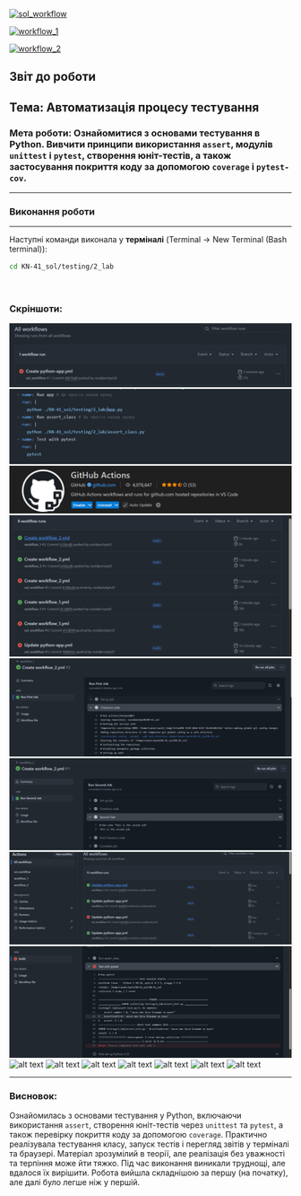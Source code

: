 [![sol_workflow](https://github.com/osoldanchyn20/KN-41_sol/actions/workflows/python-app.yml/badge.svg)](https://github.com/osoldanchyn20/KN-41_sol/actions/workflows/python-app.yml)

[![workflow_1](https://github.com/osoldanchyn20/KN-41_sol/actions/workflows/workflow_1.yml/badge.svg)](https://github.com/osoldanchyn20/KN-41_sol/actions/workflows/workflow_1.yml)

[![workflow_2](https://github.com/osoldanchyn20/KN-41_sol/actions/workflows/workflow_2.yml/badge.svg)](https://github.com/osoldanchyn20/KN-41_sol/actions/workflows/workflow_2.yml)

## Звіт до роботи
## Тема: Автоматизація процесу тестування
### Мета роботи: Ознайомитися з основами тестування в Python. Вивчити принципи використання `assert`, модулів `unittest` і `pytest`, створення юніт-тестів, а також застосування покриття коду за допомогою `coverage` і `pytest-cov`.

---
### Виконання роботи


---
Наступні команди виконала у **терміналі** (Terminal -> New Terminal (Bash terminal)):

```bash
cd KN-41_sol/testing/2_lab




```

### **Скріншоти:**

![alt text](./images_3/image1.png)
![alt text](./images_3/image2.png)
![alt text](./images_3/image3.png)
![alt text](./images_3/image4.png)
![alt text](./images_3/image5.png)
![alt text](./images_3/image6.png)
![alt text](./images_3/image7.png)
![alt text](./images_3/image8.png)
![alt text](./images_3/image9.png)
![alt text](./images_3/image10.png)
![alt text](./images_3/image11.png)
![alt text](./images_3/image13.png)
![alt text](./images_3/image14.png)
![alt text](./images_3/image15.png)
![alt text](./images_3/image16.png)


-----------------------------------


### Висновок:

Ознайомилась з основами тестування у Python, включаючи використання `assert`, створення юніт-тестів через `unittest` та `pytest`, а також перевірку покриття коду за допомогою `coverage`. Практично реалізувала тестування класу, запуск тестів і перегляд звітів у терміналі та браузері. Матеріал зрозумілий в теорії, але реалізація без уважності та терпіння може йти тяжко. Під час виконання виникали труднощі, але вдалося їх вирішити. Робота вийшла складнішою за першу (на початку), але далі було легше ніж у першій.

